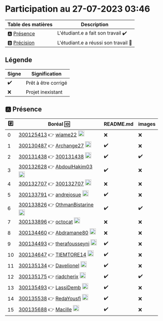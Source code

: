 # Participation au 27-07-2023 03:46

| Table des matières            | Description                                             |
|-------------------------------|---------------------------------------------------------|
| :a: [Présence](#a-présence)   | L'étudiant.e a fait son travail    :heavy_check_mark:   |
| :b: [Précision](#b-précision) | L'étudiant.e a réussi son travail  :tada:               |

## Légende

| Signe              | Signification                 |
|--------------------|-------------------------------|
| :heavy_check_mark: | Prêt à être corrigé           |
| :x:                | Projet inexistant             |

## :a: Présence

|:hash:| Boréal :id:                | README.md    | images |
|------|----------------------------|--------------|--------|
| 0 | [300125413](../300125413/README.md) :point_right: [wiame22](https://github.com/wiame22) <image src='https://avatars0.githubusercontent.com/u/134551648?s=460&v=4' width=20 height=20></image> | :x: | :x: |
| 1 | [300130487](../300130487/README.md) :point_right: [Archange27](https://github.com/Archange27) <image src='https://avatars0.githubusercontent.com/u/133054165?s=460&v=4' width=20 height=20></image> | :heavy_check_mark: | :x: |
| 2 | [300131438](../300131438/README.md) :point_right: [300131438](https://github.com/300131438) <image src='https://avatars0.githubusercontent.com/u/133056510?s=460&v=4' width=20 height=20></image> | :heavy_check_mark: | :heavy_check_mark: |
| 3 | [300132628](../300132628/README.md) :point_right: [AbdoulHakim03](https://github.com/AbdoulHakim03) <image src='https://avatars0.githubusercontent.com/u/133056557?s=460&v=4' width=20 height=20></image> | :heavy_check_mark: | :x: |
| 4 | [300132707](../300132707/README.md) :point_right: [300132707](https://github.com/300132707) <image src='https://avatars0.githubusercontent.com/u/134549218?s=460&v=4' width=20 height=20></image> | :x: | :x: |
| 5 | [300133791](../300133791/README.md) :point_right: [andrejosue](https://github.com/andrejosue) <image src='https://avatars0.githubusercontent.com/u/133054512?s=460&v=4' width=20 height=20></image> | :heavy_check_mark: | :x: |
| 6 | [300133826](../300133826/README.md) :point_right: [OthmanBistarine](https://github.com/OthmanBistarine) <image src='https://avatars0.githubusercontent.com/u/133056364?s=460&v=4' width=20 height=20></image> | :heavy_check_mark: | :heavy_check_mark: |
| 7 | [300133896](../300133896/README.md) :point_right: [octocat](https://github.com/octocat) <image src='https://avatars0.githubusercontent.com/u/583231?s=460&v=4' width=20 height=20></image> | :x: | :x: |
| 8 | [300134460](../300134460/README.md) :point_right: [Abdramane80](https://github.com/Abdramane80) <image src='https://avatars0.githubusercontent.com/u/133164401?s=460&v=4' width=20 height=20></image> | :x: | :x: |
| 9 | [300134493](../300134493/README.md) :point_right: [therafousseyni](https://github.com/therafousseyni) <image src='https://avatars0.githubusercontent.com/u/133056541?s=460&v=4' width=20 height=20></image> | :heavy_check_mark: | :x: |
| 10 | [300134647](../300134647/README.md) :point_right: [TIEMTORE14](https://github.com/TIEMTORE14) <image src='https://avatars0.githubusercontent.com/u/133057032?s=460&v=4' width=20 height=20></image> | :heavy_check_mark: | :x: |
| 11 | [300135134](../300135134/README.md) :point_right: [Davelionel](https://github.com/Davelionel) <image src='https://avatars0.githubusercontent.com/u/133054332?s=460&v=4' width=20 height=20></image> | :heavy_check_mark: | :x: |
| 12 | [300135175](../300135175/README.md) :point_right: [riadcherix](https://github.com/riadcherix) <image src='https://avatars0.githubusercontent.com/u/133053723?s=460&v=4' width=20 height=20></image> | :heavy_check_mark: | :heavy_check_mark: |
| 13 | [300135493](../300135493/README.md) :point_right: [LassiDemb](https://github.com/LassiDemb) <image src='https://avatars0.githubusercontent.com/u/131210227?s=460&v=4' width=20 height=20></image> | :heavy_check_mark: | :x: |
| 14 | [300135538](../300135538/README.md) :point_right: [RedaYousfi](https://github.com/RedaYousfi) <image src='https://avatars0.githubusercontent.com/u/133056385?s=460&v=4' width=20 height=20></image> | :heavy_check_mark: | :x: |
| 15 | [300135688](../300135688/README.md) :point_right: [Macille](https://github.com/Macille) <image src='https://avatars0.githubusercontent.com/u/133053743?s=460&v=4' width=20 height=20></image> | :heavy_check_mark: | :x: |
